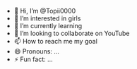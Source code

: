 - 👋 Hi, I’m @Topii0000
- 👀 I’m interested in girls
- 🌱 I’m currently learning 
- 💞️ I’m looking to collaborate on YouTube
- 📫 How to reach me my goal
- 😄 Pronouns: ...
- ⚡ Fun fact: ...

<!---
Topii0000/Topii0000 is a ✨ special ✨ repository because its `README.md` (this file) appears on your GitHub profile.
You can click the Preview link to take a look at your changes.
--->
